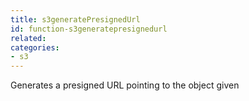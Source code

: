 ```yaml
---
title: s3generatePresignedUrl
id: function-s3generatepresignedurl
related:
categories:
- s3
---
```


Generates a presigned URL pointing to the object given
